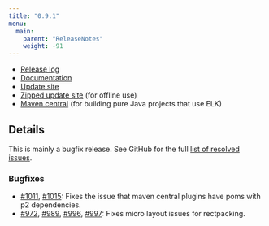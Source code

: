 ```yaml
---
title: "0.9.1"
menu:
  main:
    parent: "ReleaseNotes"
    weight: -91
---
```


* [Release log](https://projects.eclipse.org/projects/modeling.elk/releases/0.9.1)
* [Documentation](https://download.eclipse.org/elk/updates/releases/0.9.1/elk-0.9.1-docs.zip)
* [Update site](https://download.eclipse.org/elk/updates/releases/0.9.1/)
* [Zipped update site](https://download.eclipse.org/elk/updates/releases/0.9.1/elk-0.9.1.zip) (for offline use)
* [Maven central](https://repo.maven.apache.org/maven2/org/eclipse/elk/) (for building pure Java projects that use ELK)



## Details

This is mainly a bugfix release. See GitHub for the full [list of resolved issues](https://github.com/eclipse-elk/elk/milestone/19?closed=1).


### Bugfixes

* [#1011](https://github.com/eclipse-elk/elk/pull/1011), [#1015](https://github.com/eclipse-elk/elk/pull/1015): Fixes the issue that maven central plugins have poms with p2 dependencies.
* [#972](https://github.com/eclipse-elk/elk/pull/972/), [#989](https://github.com/eclipse-elk/elk/pull/989/), [#996](https://github.com/eclipse-elk/elk/pull/996/), [#997](https://github.com/eclipse-elk/elk/pull/997/): Fixes micro layout issues for rectpacking.



